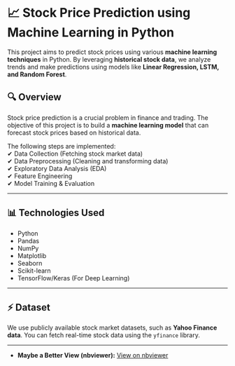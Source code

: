 # 📈 Stock Price Prediction using Machine Learning in Python  

This project aims to predict stock prices using various **machine learning techniques** in Python. By leveraging **historical stock data**, we analyze trends and make predictions using models like **Linear Regression, LSTM, and Random Forest**.  

## **🔍 Overview**
Stock price prediction is a crucial problem in finance and trading. The objective of this project is to build a **machine learning model** that can forecast stock prices based on historical data.  

The following steps are implemented:  
✔ Data Collection (Fetching stock market data)  
✔ Data Preprocessing (Cleaning and transforming data)  
✔ Exploratory Data Analysis (EDA)  
✔ Feature Engineering  
✔ Model Training & Evaluation  

---

## **📊 Technologies Used**
- Python   
- Pandas  
- NumPy  
- Matplotlib  
- Seaborn  
- Scikit-learn  
- TensorFlow/Keras (For Deep Learning)  

---

## **⚡ Dataset**
We use publicly available stock market datasets, such as **Yahoo Finance data**. You can fetch real-time stock data using the `yfinance` library.

---

- **Maybe a Better View (nbviewer):** [View on nbviewer](https://nbviewer.org/github/m3gang4o/stockPrediction/blob/main/stockPrediction.ipynb)
